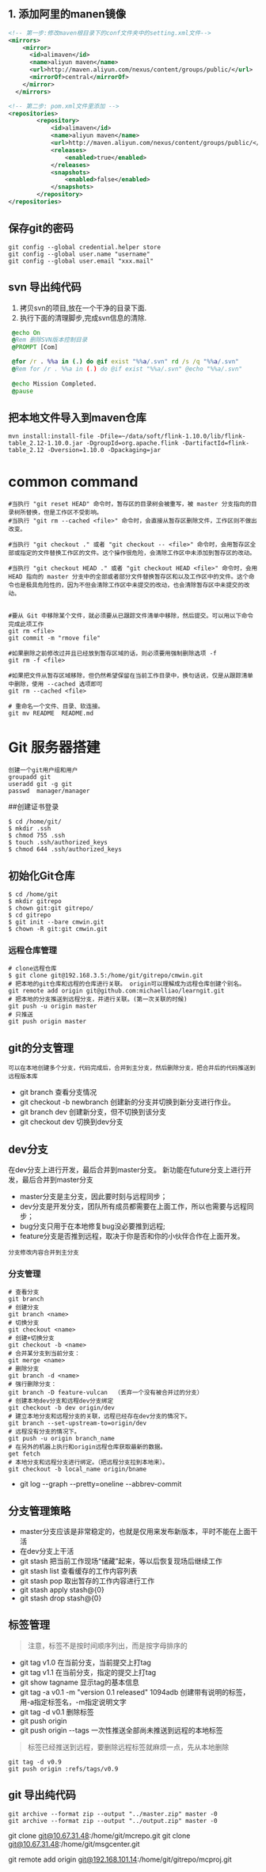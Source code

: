 ## 1. 添加阿里的manen镜像



```xml
<!-- 第一步:修改maven根目录下的conf文件夹中的setting.xml文件-->
<mirrors>
    <mirror>
      <id>alimaven</id>
      <name>aliyun maven</name>
      <url>http://maven.aliyun.com/nexus/content/groups/public/</url>
      <mirrorOf>central</mirrorOf>        
    </mirror>
  </mirrors>

<!-- 第二步: pom.xml文件里添加 -->
<repositories>  
        <repository>  
            <id>alimaven</id>  
            <name>aliyun maven</name>  
            <url>http://maven.aliyun.com/nexus/content/groups/public/</url>  
            <releases>  
                <enabled>true</enabled>  
            </releases>  
            <snapshots>  
                <enabled>false</enabled>  
            </snapshots>  
        </repository>  
</repositories>  
```

## 保存git的密码

```
git config --global credential.helper store
git config --global user.name "username"
git config --global user.email "xxx.mail"
```

## svn 导出纯代码

1. 拷贝svn的项目,放在一个干净的目录下面.
2. 执行下面的清理脚步,完成svn信息的清除.
```bat
 @echo On
 @Rem 删除SVN版本控制目录
 @PROMPT [Com]

 @for /r . %%a in (.) do @if exist "%%a/.svn" rd /s /q "%%a/.svn"
 @Rem for /r . %%a in (.) do @if exist "%%a/.svn" @echo "%%a/.svn"
  
 @echo Mission Completed.
 @pause
```


## 把本地文件导入到maven仓库
```
mvn install:install-file -Dfile=~/data/soft/flink-1.10.0/lib/flink-table_2.12-1.10.0.jar -DgroupId=org.apache.flink -DartifactId=flink-table_2.12 -Dversion=1.10.0 -Dpackaging=jar
```



# common command

```shell
#当执行 "git reset HEAD" 命令时，暂存区的目录树会被重写，被 master 分支指向的目录树所替换，但是工作区不受影响。
#当执行 "git rm --cached <file>" 命令时，会直接从暂存区删除文件，工作区则不做出改变。

#当执行 "git checkout ." 或者 "git checkout -- <file>" 命令时，会用暂存区全部或指定的文件替换工作区的文件。这个操作很危险，会清除工作区中未添加到暂存区的改动。

#当执行 "git checkout HEAD ." 或者 "git checkout HEAD <file>" 命令时，会用 HEAD 指向的 master 分支中的全部或者部分文件替换暂存区和以及工作区中的文件。这个命令也是极具危险性的，因为不但会清除工作区中未提交的改动，也会清除暂存区中未提交的改动。


#要从 Git 中移除某个文件，就必须要从已跟踪文件清单中移除，然后提交。可以用以下命令完成此项工作
git rm <file>
git commit -m "rmove file"

#如果删除之前修改过并且已经放到暂存区域的话，则必须要用强制删除选项 -f
git rm -f <file>

#如果把文件从暂存区域移除，但仍然希望保留在当前工作目录中，换句话说，仅是从跟踪清单中删除，使用 --cached 选项即可
git rm --cached <file>

# 重命名一个文件、目录、软连接。
git mv README  README.md
```



# Git 服务器搭建
```
创建一个git用户组和用户
groupadd git
useradd git -g git
passwd  manager/manager
```

##创建证书登录

```
$ cd /home/git/
$ mkdir .ssh
$ chmod 755 .ssh
$ touch .ssh/authorized_keys
$ chmod 644 .ssh/authorized_keys
```

## 初始化Git仓库
```
$ cd /home/git
$ mkdir gitrepo
$ chown git:git gitrepo/
$ cd gitrepo
$ git init --bare cmwin.git
$ chown -R git:git cmwin.git
```

### 远程仓库管理

```properties
# clone远程仓库
$ git clone git@192.168.3.5:/home/git/gitrepo/cmwin.git
# 把本地的git仓库和远程的仓库进行关联。 origin可以理解成为远程仓库创建个别名。
git remote add origin git@github.com:michaelliao/learngit.git
# 把本地的分支推送到远程分支，并进行关联。(第一次关联的时候)
git push -u origin master
# 只推送
git push origin master
```
### 

## git的分支管理
```
可以在本地创建多个分支，代码完成后，合并到主分支，然后删除分支，把合并后的代码推送到远程版本库
```
* git branch     查看分支情况 
* git checkout -b newbranch   创建新的分支并切换到新分支进行作业。
* git branch dev   创建新分支，但不切换到该分支
* git checkout dev  切换到dev分支

## dev分支
在dev分支上进行开发，最后合并到master分支。
新功能在future分支上进行开发，最后合并到master分支

* master分支是主分支，因此要时刻与远程同步；
* dev分支是开发分支，团队所有成员都需要在上面工作，所以也需要与远程同步；
* bug分支只用于在本地修复bug没必要推到远程;
* feature分支是否推到远程，取决于你是否和你的小伙伴合作在上面开发。


```
分支修改内容合并到主分支
```
### 分支管理

```properties
# 查看分支
git branch
# 创建分支
git branch <name>
# 切换分支
git checkout <name>
# 创建+切换分支
git checkout -b <name>
# 合并某分支到当前分支：
git merge <name>
# 删除分支
git branch -d <name>
# 强行删除分支： 
git branch -D feature-vulcan  （丢弃一个没有被合并过的分支）
# 创建本地dev分支和远程dev分支绑定 
git checkout -b dev origin/dev
# 建立本地分支和远程分支的关联，远程已经存在dev分支的情况下。 
git branch --set-upstream-to=origin/dev   
# 远程没有分支的情况下。
git push -u origin branch_name
# 在另外的机器上执行和origin远程仓库获取最新的数据。
get fetch
# 本地分支和远程分支进行绑定。（把远程分支拉到本地来）。
git checkout -b local_name origin/bname
```



* git log --graph --pretty=oneline --abbrev-commit

## 分支管理策略
* master分支应该是非常稳定的，也就是仅用来发布新版本，平时不能在上面干活
* 在dev分支上干活
* git stash  把当前工作现场“储藏”起来，等以后恢复现场后继续工作
* git stash list   查看缓存的工作内容列表
* git stash pop    取出暂存的工作内容进行工作
* git stash apply stash@{0}
* git stash drop  stash@{0}

## 标签管理 
> 注意，标签不是按时间顺序列出，而是按字母排序的
* git tag v1.0   在当前分支，当前提交上打tag
* git tag v1.1   在当前分支，指定的提交上打tag
* git show tagname  显示tag的基本信息
* git tag -a v0.1 -m "version 0.1 released" 1094adb   创建带有说明的标签，用-a指定标签名，-m指定说明文字
* git tag -d v0.1  删除标签
* git push origin <tagname>
* git push origin --tags   一次性推送全部尚未推送到远程的本地标签
>标签已经推送到远程，要删除远程标签就麻烦一点，先从本地删除
```
git tag -d v0.9
git push origin :refs/tags/v0.9
```

## git 导出纯代码
```
git archive --format zip --output "../master.zip" master -0
git archive --format zip --output "../output.zip" master -0
```

 git clone git@10.67.31.48:/home/git/mcrepo.git
 git clone git@10.67.31.48:/home/git/msgcenter.git

git remote add origin git@192.168.101.14:/home/git/gitrepo/mcproj.git